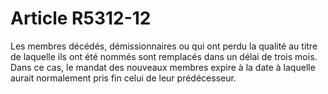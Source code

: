 # Article R5312-12

Les membres décédés, démissionnaires ou qui ont perdu la qualité au titre de laquelle ils ont été nommés sont remplacés dans un délai de trois mois. Dans ce cas, le mandat des nouveaux membres expire à la date à laquelle aurait normalement pris fin celui de leur prédécesseur.